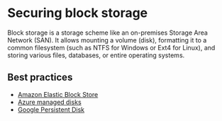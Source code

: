 # Securing block storage

Block storage is a storage scheme like an on-premises Storage Area Network (SAN). It allows mounting a volume (disk), formatting it to a common filesystem (such as NTFS for
Windows or Ext4 for Linux), and storing various files, databases, or entire operating systems.

## Best practices

* [Amazon Elastic Block Store](../aws/ebs.md)
* [Azure managed disks](../azure/disks.md)
* [Google Persistent Disk](../gcp/disk.md)